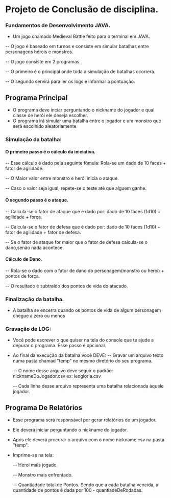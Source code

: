 # Projeto de Conclusão de disciplina.
### Fundamentos de Desenvolvimento JAVA.

- Um jogo chamado Medieval Battle feito para o terminal em JAVA.

-- O jogo é baseado em turnos e consiste em simular batalhas entre personagens hérois e monstros.

-- O jogo consiste em 2 programas.

-- O primeiro é o principal onde toda a simulação de batalhas ocorrerá.

-- O segundo servirá para ler os logs e informar a pontuação.


## Programa Principal
- O programa deve inciar perguntando o nickname do jogador e qual classe de herói ele deseja escolher.
- O programa irá simular uma batalha entre o jogador e um monstro que será escolhido aleatoriamente 

### Simulação da batalha:
#### O primeiro passo é o cálculo da iniciativa.

-- Esse cálculo é dado pela seguinte fómula: Rola-se um dado de 10 faces + fator de agilidade.

-- O Maior valor entre monstro e herói inicia o ataque.

-- Caso o valor seja igual, repete-se o teste até que alguem ganhe.

#### O segundo passo é o ataque.

-- Calcula-se o fator de ataque que é dado por: dado de 10 faces (1d10) + agilidade + força.

-- Calcula-se o fator de defesa que é dado por: dado de 10 faces (1d10) + fator de agilidade + fator de defesa.

-- Se o fator de ataque for maior que o fator de defesa calcula-se o dano,senão nada acontece.

#### Cálculo de Dano.

-- Rola-se o dado com o fator de dano do personagem(monstro ou heroi) + pontos de força. 

-- O resultado é subtraído dos pontos de vida do atacado.

### Finalização da batalha.

- A batalha se encerra quando os pontos de vida de algum personagem chegue a zero ou menos

### Gravação de LOG:
- Você pode escrever o que quiser na tela do console que te ajude a depurar o programa. Esse passo é opcional.
- Ao final da execução da batalha você DEVE: 
     -- Gravar um arquivo texto numa pasta chamad "temp" no mesmo diretório do seu programa.

     -- O nome desse arquivo deve seguir o padrão: nicknameDoJogador.csv ex: leogloria.csv 

     -- Cada linha desse arquivo representa uma batalha relacionada áquele jogador. 

## Programa De Relatórios
- Esse programa será responsável por gerar relatórios de um jogador.

- Ele deverá iniciar perguntando o nickname do jogador.

- Após ele deverá procurar o arquivo com o nome nickname.csv na pasta "temp".

- Imprime-se na tela:
  
     -- Heroi mais jogado.
  
     -- Monstro mais enfrentado.
  
     -- Quantiadade total de Pontos. Sendo que a cada batalha vencida, a quantidade de pontos é dada por 100 - quantiadeDeRodadas.
